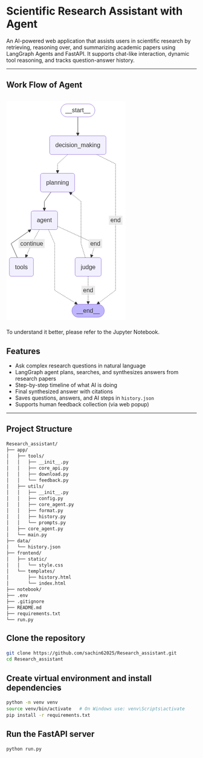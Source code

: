 # Scientific Research Assistant with Agent
An AI-powered web application that assists users in scientific research by retrieving, reasoning over, and summarizing academic papers using LangGraph Agents and FastAPI. It supports chat-like interaction, dynamic tool reasoning, and tracks question-answer history.

---
## Work Flow of Agent
![Workflow Image](workflow.png)
---
To understand it better, please refer to the Jupyter Notebook.
## Features

- Ask complex research questions in natural language
- LangGraph agent plans, searches, and synthesizes answers from research papers
- Step-by-step timeline of what AI is doing
- Final synthesized answer with citations
- Saves questions, answers, and AI steps in `history.json`
- Supports human feedback collection (via web popup)

---

##  Project Structure
```
Research_assistant/
├── app/
│   ├── tools/
│   │   ├── __init__.py
│   │   ├── core_api.py
│   │   ├── download.py
│   │   └── feedback.py
│   ├── utils/
│   │   ├── __init__.py
│   │   ├── config.py
│   │   ├── core_agent.py
│   │   ├── format.py
│   │   ├── history.py
│   │   └── prompts.py
│   ├── core_agent.py   
│   └── main.py
├── data/
│   └── history.json
├── frontend/
│   ├── static/
│   │   └── style.css
│   └── templates/
│       ├── history.html
│       └── index.html
├── notebook/ 
├── .env
├── .gitignore
├── README.md
├── requirements.txt
└── run.py
```
## Clone the repository
```bash
git clone https://github.com/sachin62025/Research_assistant.git
cd Research_assistant
```
##  Create virtual environment and install dependencies
```bash
python -m venv venv
source venv/bin/activate   # On Windows use: venv\Scripts\activate
pip install -r requirements.txt
```
## Run the FastAPI server
```bash
python run.py
```
